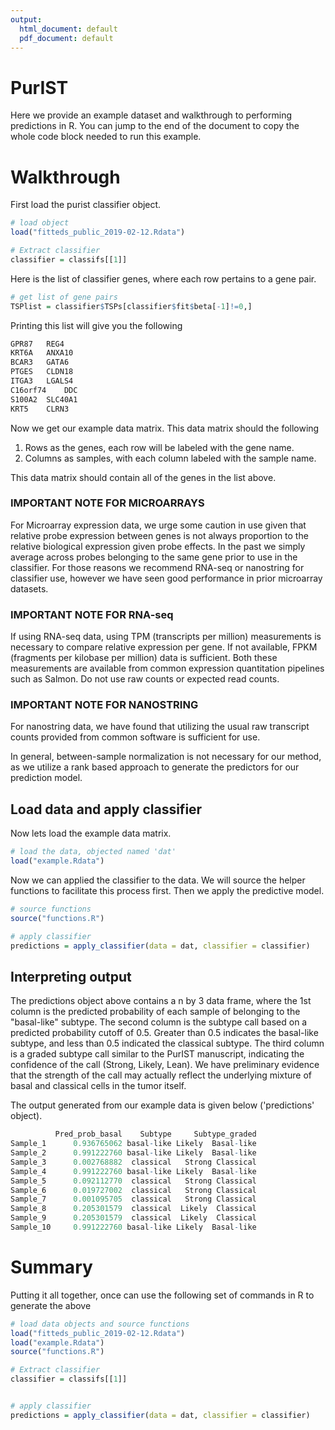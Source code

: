 ```yaml
---
output:
  html_document: default
  pdf_document: default
---
```

# PurIST

Here we provide an example dataset and walkthrough to performing predictions in R.  You can jump to the end of the document to copy the whole code block needed to run this example. 

# Walkthrough
First load the purist classifier object.

```R
# load object
load("fitteds_public_2019-02-12.Rdata")

# Extract classifier 
classifier = classifs[[1]]
```

Here is the list of classifier genes, where each row pertains to a gene pair.  

```R
# get list of gene pairs
TSPlist = classifier$TSPs[classifier$fit$beta[-1]!=0,]

```

Printing this list will give you the following

```R
GPR87	REG4
KRT6A	ANXA10
BCAR3	GATA6
PTGES	CLDN18
ITGA3	LGALS4
C16orf74	DDC
S100A2	SLC40A1
KRT5	CLRN3
```

Now we get our example data matrix.  This data matrix should the following

1.  Rows as the genes, each row will be labeled with the gene name. 
2.  Columns as samples, with each column labeled with the sample name.  

This data matrix should contain all of the genes in the list above.  

### IMPORTANT NOTE FOR MICROARRAYS  

For Microarray expression data, we urge some caution in use given that relative probe expression between genes is not always proportion to the relative biological expression given probe effects.   In the past we simply average across probes belonging to the same gene prior to use in the classifier.  For those reasons we recommend RNA-seq or nanostring for classifier use, however we have seen good performance in prior microarray datasets. 

### IMPORTANT NOTE FOR RNA-seq  

If using RNA-seq data, using TPM (transcripts per million) measurements is necessary to compare relative expression per gene.  If not available, FPKM (fragments per kilobase per million) data is sufficient.  Both these measurements are available from common expression quantitation pipelines such as Salmon. Do not use raw counts or expected read counts.  

### IMPORTANT NOTE FOR NANOSTRING  

For nanostring data, we have found that utilizing the usual raw transcript counts provided from common software is sufficient for use. 


In general, between-sample normalization is not necessary for our method, as we utilize a rank based approach to generate the predictors for our prediction model.  

## Load data and apply classifier

Now lets load the example data matrix. 

```R
# load the data, objected named 'dat'
load("example.Rdata")
```

Now we can applied the classifier to the data.  We will source the helper functions to facilitate this process first.  Then we apply the predictive model.  

```R
# source functions
source("functions.R")

# apply classifier
predictions = apply_classifier(data = dat, classifier = classifier)
```

## Interpreting output 

The predictions object above contains a n by 3 data frame, where the 1st column is the predicted probability of each sample  of belonging to the "basal-like" subtype.  The second column is the subtype call based on a predicted probability cutoff of 0.5.  Greater than 0.5 indicates the basal-like subtype, and less than 0.5 indicated the classical subtype.  The third column is a graded subtype call similar to the PurIST manuscript, indicating the confidence of the call (Strong, Likely, Lean).  We have preliminary evidence that the strength of the call may actually reflect the underlying mixture of basal and classical cells in the tumor itself.  

The output generated from our example data is given below ('predictions' object).  


```R
          Pred_prob_basal    Subtype     Subtype_graded
Sample_1      0.936765062 basal-like Likely  Basal-like
Sample_2      0.991222760 basal-like Likely  Basal-like
Sample_3      0.002768882  classical   Strong Classical
Sample_4      0.991222760 basal-like Likely  Basal-like
Sample_5      0.092112770  classical   Strong Classical
Sample_6      0.019727002  classical   Strong Classical
Sample_7      0.001095705  classical   Strong Classical
Sample_8      0.205301579  classical  Likely  Classical
Sample_9      0.205301579  classical  Likely  Classical
Sample_10     0.991222760 basal-like Likely  Basal-like
```

# Summary

Putting it all together, once can use the following set of commands in R to generate the above

```R
# load data objects and source functions
load("fitteds_public_2019-02-12.Rdata")
load("example.Rdata")
source("functions.R")

# Extract classifier 
classifier = classifs[[1]]


# apply classifier 
predictions = apply_classifier(data = dat, classifier = classifier)
```
